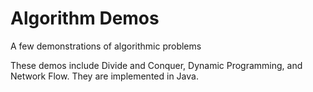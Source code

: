 # Algorithm Demos
A few demonstrations of algorithmic problems

These demos include Divide and Conquer, Dynamic Programming, and Network Flow.
They are implemented in Java.
